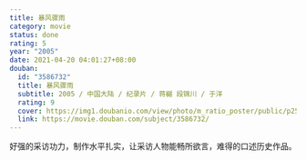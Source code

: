 ```yaml
---
title: 暴风骤雨
category: movie
status: done
rating: 5
year: "2005"
date: 2021-04-20 04:01:27+08:00
douban:
  id: "3586732"
  title: 暴风骤雨
  subtitle: 2005 / 中国大陆 / 纪录片 / 蒋樾 段锦川 / 于洋
  rating: 9
  cover: https://img1.doubanio.com/view/photo/m_ratio_poster/public/p2537378059.jpg
  link: https://movie.douban.com/subject/3586732/
---
```


好强的采访功力，制作水平扎实，让采访人物能畅所欲言，难得的口述历史作品。
